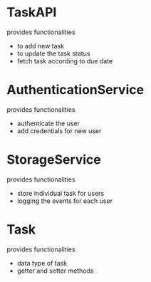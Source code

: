 # TaskAPI

provides functionalities
- to add new task
- to update the task status
- fetch task according to due date

# AuthenticationService

provides functionalities
- authenticate the user
- add credentials for new user

# StorageService

provides functionalities
- store individual task for users
- logging the events for each user

# Task

provides functionalities
- data type of task
- getter and setter methods
